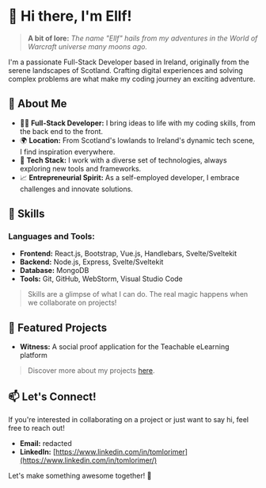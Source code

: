 # 👋 Hi there, I'm Ellf!

> **A bit of lore:** *The name "Ellf" hails from my adventures in the World of Warcraft universe many moons ago.*

I'm a passionate Full-Stack Developer based in Ireland, originally from the serene landscapes of Scotland. Crafting digital experiences and solving complex problems are what make my coding journey an exciting adventure.

## 🚀 About Me
- 🧑‍💻 **Full-Stack Developer:** I bring ideas to life with my coding skills, from the back end to the front.
- 🌍 **Location:** From Scotland's lowlands to Ireland's dynamic tech scene, I find inspiration everywhere.
- 🚀 **Tech Stack:** I work with a diverse set of technologies, always exploring new tools and frameworks.
- 📈 **Entrepreneurial Spirit:** As a self-employed developer, I embrace challenges and innovate solutions.

## 💼 Skills

### Languages and Tools:
- **Frontend:** React.js, Bootstrap, Vue.js, Handlebars, Svelte/Sveltekit
- **Backend:** Node.js, Express, Svelte/Sveltekit
- **Database:** MongoDB
- **Tools:** Git, GitHub, WebStorm, Visual Studio Code

> Skills are a glimpse of what I can do. The real magic happens when we collaborate on projects!

## 🌟 Featured Projects

- **Witness:** A social proof application for the Teachable eLearning platform

> Discover more about my projects [here](https://github.com/ellf?tab=repositories).

## 📫 Let's Connect!
If you're interested in collaborating on a project or just want to say hi, feel free to reach out!

- **Email:** redacted
- **LinkedIn:** [https://www.linkedin.com/in/tomlorimer](https://www.linkedin.com/in/tomlorimer/)

Let's make something awesome together! 🌟

